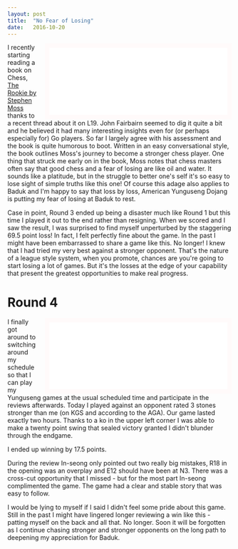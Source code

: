 ```yaml
---
layout: post
title:  "No Fear of Losing"
date:   2016-10-20
---
```


<iframe id="gokibitz-4yi5uOMJz" src="//gokibitz.com/kifu/4yi5uOMJz"
style="float: right; margin-left: 1em; width: 400px; max-height:
560px; display: block; border: 10px solid snow;"></iframe> <script
src="//gokibitz.com/embed/4yi5uOMJz"></script>

I recently starting reading a book on Chess,
[The Rookie by Stephen Moss](http://www.bloomsbury.com/uk/the-rookie-9781408189702/)
thanks to a recent thread about it on L19. John Fairbairn seemed to
dig it quite a bit and he believed it had many interesting insights
even for (or perhaps especially for) Go players. So far I largely
agree with his assessment and the book is quite humorous to
boot. Written in an easy conversational style, the book outlines
Moss's journey to become a stronger chess player. One thing that struck me
early on in the book, Moss notes that chess masters often say
that good chess and a fear of losing are like oil and water. It sounds
like a platitude, but in the struggle to better one's self it's so
easy to lose sight of simple truths like this one! Of course this
adage also applies to Baduk and I'm happy to say that loss by loss,
American Yunguseng Dojang is putting my fear of losing at Baduk to
rest.

Case in point, Round 3 ended up being a disaster much like Round 1 but
this time I played it out to the end rather than resigning. When we
scored and I saw the result, I was surprised to find myself
unperturbed by the staggering 69.5 point loss! In fact, I felt
perfectly fine about the game. In the past I might have been
embarrassed to share a game like this. No longer! I knew that I had
tried my very best against a stronger opponent. That's the nature of a
league style system, when you promote, chances are you're going to
start losing a lot of games. But it's the losses at the edge of
your capability that present the greatest opportunities to make real progress.

# Round 4

<iframe id="gokibitz-E1TsO_zyM" src="//gokibitz.com/kifu/E1TsO_zyM" style="float: right; margin-left: 1em; width: 400px; max-height:
560px; display: block; border: 10px solid snow;"></iframe> <script src="//gokibitz.com/embed/E1TsO_zyM"></script>

I finally got around to switching around my schedule so that I can
play my Yunguseng games at the usual scheduled time and participate in
the reviews afterwards. Today I played against an opponent rated 3
stones stronger than me (on KGS and according to the AGA). Our game
lasted exactly two hours. Thanks to a ko in the upper left corner I
was able to make a twenty point swing that sealed victory granted I
didn't blunder through the endgame.

I ended up winning by 17.5 points.

During the review In-seong only pointed out two really big mistakes,
R18 in the opening was an overplay and E12 should have been at
N3. There was a cross-cut opportunity that I missed - but for the most
part In-seong complimented the game. The game had a clear and stable
story that was easy to follow.

I would be lying to myself if I said I didn't feel some pride about
this game. Still in the past I might have lingered longer reviewing a
win like this - patting myself on the back and all that. No
longer. Soon it will be forgotten as I continue chasing stronger and
stronger opponents on the long path to deepening my appreciation for
Baduk.
